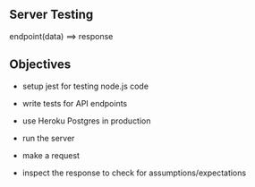 ## Server Testing

endpoint(data) ==> response

## Objectives

- setup jest for testing node.js code
- write tests for API endpoints

- use Heroku Postgres in production

- run the server
- make a request
- inspect the response to check for assumptions/expectations
